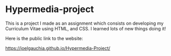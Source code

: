 # Hypermedia-project
This is a project I made as an assignment which consists on developing my Curriculum Vitae using HTML, and CSS. I learned lots of new things doing it!

Here is the public link to the website:

https://joelgauchia.github.io/Hypermedia-Project/
